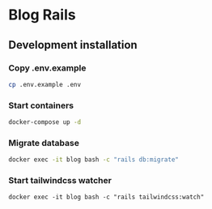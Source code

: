 # Blog Rails

## Development installation

### Copy .env.example
```bash
cp .env.example .env
```

### Start containers
```bash
docker-compose up -d
```

### Migrate database
```bash
docker exec -it blog bash -c "rails db:migrate"
```

### Start tailwindcss watcher
```
docker exec -it blog bash -c "rails tailwindcss:watch"
```